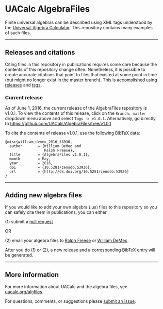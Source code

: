 UACalc AlgebraFiles
===================

Finite universal algebras can be described using XML tags understood by the
[Universal Algebra Calculator](http://uacalc.org).  This repository contains
many examples of such files.

----

## Releases and citations
Citing files in this repository in publications requires some care because
the contents of this repository change often. Nonetheless, it is possible to create accurate
citations that point to files that existed at some point in time (but might no longer exist in the
master branch). This is accomplished using [releases](https://help.github.com/categories/releases/) and [tags](https://git-scm.com/book/en/v2/Git-Basics-Tagging).

### Current release
As of June 1, 2016, the current release of the AlgebraFiles repository is v1.0.1.
To view the contents of this release, click on the `Branch: master` dropdown menu above
and select `Tags -> v1.0.1`.  Alternatively, go directly to
https://github.com/UACalc/AlgebraFiles/tree/v1.0.1

To cite the contents of release v1.0.1, use the following BibTeX data:

    @misc{william_demeo_2016_53936,
      author       = {William DeMeo and
                      Ralph Freese},
      title        = {AlgebraFiles v1.0.1},
      month        = May,
      year         = 2016,
      doi          = {10.5281/zenodo.53936},
      url          = {http://dx.doi.org/10.5281/zenodo.53936}
    }

----

## Adding new algebra files

If you would like to add your own algebra (.ua) files to this repository so you can safely cite them in
publications, you can either

(1) submit a [pull request](https://help.github.com/articles/using-pull-requests/)

   OR

(2) email your algebra files to [Ralph Freese](mailto:ralph@math.hawaii.edu) or
[William DeMeo](mailto:williamdemeo@gmail.com).

After you do (1) or (2), a new release and a corresponding BibTeX entry will be generated.

----

## More information

For more information about UACalc and the algebra files, see [uacalc.org/algfiles](http://uacalc.org/algfiles/).

For questions, comments, or suggestions please [submit an issue](https://github.com/UACalc/UACalcAlgebraFiles/issues).
